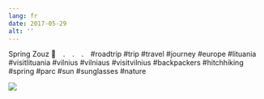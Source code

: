 ```yaml
---
lang: fr
date: 2017-05-29
alt: ''
---
```


Spring Zouz 🌿⠀
.⠀
.⠀
.⠀
#roadtrip #trip #travel #journey #europe #lituania #visitlituania #vilnius #vilniaus #visitvilnius #backpackers #hitchhiking #spring #parc #sun #sunglasses #nature

![](/photos/2017-05-29-1496064483.jpg)